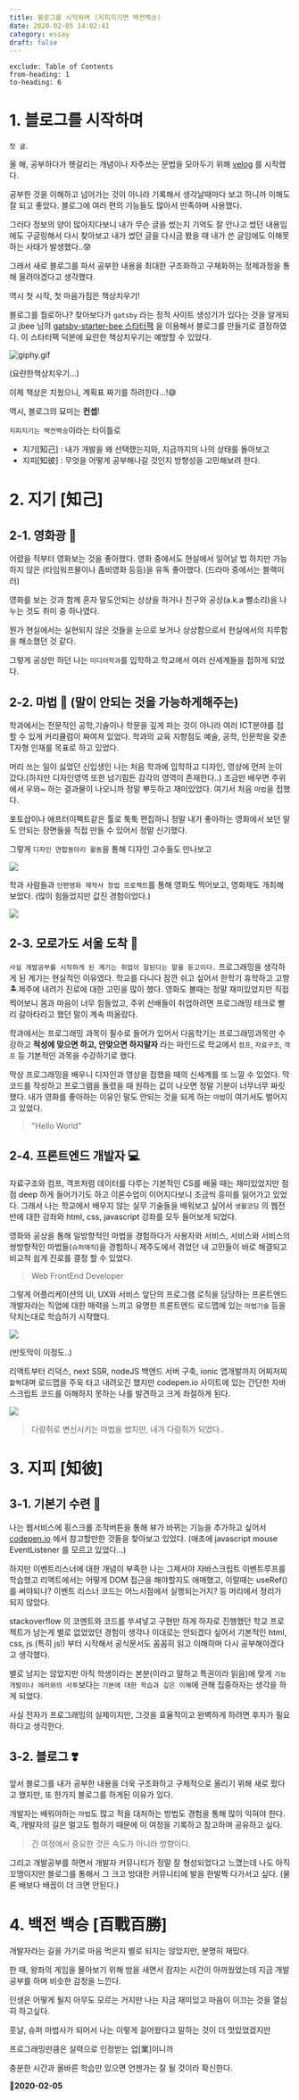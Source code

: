 ```yaml
---
title: 블로그를 시작하며 (지피지기면 백전백승)
date: 2020-02-05 14:02:41
category: essay
draft: false
---
```


```toc
exclude: Table of Contents
from-heading: 1
to-heading: 6
```

# 1. 블로그를 시작하며

`첫 글`.

올 해, 공부하다가 헷갈리는 개념이나 자주쓰는 문법을 모아두기 위해 [velog](https://velog.io/@kimtaeeeny) 를 시작했다.

공부한 것을 이해하고 넘어가는 것이 아니라 기록해서 생각날때마다 보고 하니까 이해도 잘 되고 좋았다. 블로그에 여러 편의 기능들도 많아서 만족하며 사용했다.

그러다 정보의 양이 많아지다보니 내가 무슨 글을 썼는지 기억도 잘 안나고 썼던 내용임에도 구글링해서 다시 찾아보고 내가 썼던 글을 다시금 봤을 때 내가 쓴 글임에도 이해못하는 사태가 발생했다..:cold_sweat:

그래서 새로 블로그를 파서 공부한 내용을 최대한 구조화하고 구체화하는 정제과정을 통해 올려야겠다고 생각했다.

역시 첫 시작, 첫 마음가짐은 책상치우기!

블로그를 뭘로하나? 찾아보다가 `gatsby` 라는 정적 사이트 생성기가 있다는 것을 알게되고 jbee 님의 [gatsby-starter-bee 스타터팩](https://github.com/JaeYeopHan/gatsby-starter-bee) 을 이용해서 블로그를 만들기로 결정하였다. 이 스타터팩 덕분에 요란한 책상치우기는 예방할 수 있었다.

![giphy.gif](https://images.velog.io/post-images/kimtaeeeny/5bf52570-0b3b-11ea-a24a-5f4ee8031413/giphy.gif)

(요란한책상치우기...)

이제 책상은 치웠으니, 계획표 짜기를 하려한다...!:sweat_smile:

역시, 블로그의 묘미는 **컨셉**!

`지피지기는 백전백승`이라는 타이틀로

- 지기[知己] : 내가 개발을 왜 선택했는지와, 지금까지의 나의 상태를 돌아보고
- 지피[知彼] : 무엇을 어떻게 공부해나갈 것인지 방향성을 고민해보려 한다.

# 2. 지기 [知己]

## 2-1. 영화광 :movie_camera:

어렸을 적부터 영화보는 것을 좋아했다. 영화 중에서도 현실에서 일어날 법 하지만 가능하지 않은 (타임워프물이나 좀비영화 등등)을 유독 좋아했다. (드라마 중에서는 블랙미러)

영화를 보는 것과 함께 혼자 말도안되는 상상을 하거나 친구와 공상(a.k.a 뻘소리)을 나누는 것도 취미 중 하나였다.

뭔가 현실에서는 실현되지 않은 것들을 눈으로 보거나 상상함으로서 현실에서의 지루함을 해소했던 것 같다.

그렇게 공상만 하던 나는 `미디어학과`를 입학하고 학교에서 여러 신세계들을 접하게 되었다.

## 2-2. 마법 🔮 (말이 안되는 것을 가능하게해주는)

학과에서는 전문적인 공학,기술이나 학문을 깊게 파는 것이 아니라 여러 ICT분야를 접할 수 있게 커리큘럼이 짜여져 있었다. 학과의 교육 지향점도 예술, 공학, 인문학을 갖춘 T자형 인재를 목표로 하고 있었다.

머리 쓰는 일이 싫었던 신입생인 나는 처음 학과에 입학하고 디자인, 영상에 먼저 눈이 갔다.(하지만 디자인영역 또한 넘기힘든 감각의 영역이 존재한다..) 조금만 배우면 주위에서 우와~ 하는 결과물이 나오니까 정말 뿌듯하고 재미있었다. 여기서 처음 `마법`을 접했다.

포토샵이나 애프터이펙트같은 툴로 툭툭 편집하니 정말 내가 좋아하는 영화에서 보던 말도 안되는 장면들을 직접 만들 수 있어서 정말 신기했다.

그렇게 `디자인 연합동아리 활동`을 통해 디자인 고수들도 만나보고

![](./images/linkthon.jpg)

학과 사람들과 `단편영화 제작사 창업 프로젝트`를 통해 영화도 찍어보고, 영화제도 개최해보았다. (많이 힘들었지만 값진 경험이었다.)

![](./images/off.jpg)

## 2-3. 모로가도 서울 도착 :blue_car:

`사실 개발공부를 시작하게 된 계기는 취업이 잘된다는 말을 듣고이다.` 프로그래밍을 생각하게 된 계기는 현실적인 이유였다. 학교를 다니다 잠깐 쉬고 싶어서 한학기 휴학하고 고향 🏝제주에 내려가 진로에 대한 고민을 많이 했다. 영화도 볼때는 정말 재미있었지만 직접 찍어보니 몸과 마음이 너무 힘들었고, 주위 선배들이 취업하려면 프로그래밍 테크로 빨리 갈아타라고 했던 말이 계속 떠올랐다.

학과에서는 프로그래밍 과목이 필수로 들어가 있어서 다음학기는 프로그래밍과목만 수강하고 **적성에 맞으면 하고, 안맞으면 하지말자** 라는 마인드로 학교에서 `컴프`, `자료구조`, `객프` 등 기본적인 과목을 수강하기로 했다.

막상 프로그래밍을 배우니 디자인과 영상을 접했을 때의 신세계를 또 느낄 수 있었다. 막 코드를 작성하고 프로그램을 돌렸을 때 원하는 값이 나오면 정말 기분이 너무너무 짜릿했다. 내가 영화를 좋아하는 이유인 말도 안되는 것을 되게 하는 `마법`이 여기서도 벌어지고 있었다.

> "Hello World"

## 2-4. 프론트엔드 개발자 :computer:

자료구조와 컴프, 객프처럼 데이터를 다루는 기본적인 CS를 배울 때는 재미있었지만 점점 deep 하게 들어가기도 하고 이론수업이 이어지다보니 조금씩 흥미를 잃어가고 있었다. 그래서 나는 학교에서 배우지 않는 실무 기술들을 배워보고 싶어서 `생활코딩` 의 웹전반에 대한 강좌와 html, css, javascript 강좌를 모두 들어보게 되었다.

영화와 공상을 통해 일방향적인 마법을 경험하다가 사용자와 서비스, 서비스와 서비스의 쌍방향적인 마법들(`슈퍼매직`)을 경험하니 제주도에서 겪었던 내 고민들이 바로 해결되고 비교적 쉽게 진로를 결정 할 수 있었다.

> Web FrontEnd Developer

그렇게 어플리케이션의 UI, UX와 서비스 앞단의 프로그램 로직을 담당하는 프론트엔드 개발자라는 직업에 대한 매력을 느끼고 유명한 프론트엔드 로드맵에 있는 `마법기술` 등을 닥치는대로 학습하기 시작했다.

![](./images/frontend.png)

(반토막이 이정도..)

리액트부터 리덕스, next SSR, nodeJS 백엔드 서버 구축, ionic 앱개발까지 어찌저찌 `핥짝`대며 로드맵을 주욱 타고 내려오긴 했지만 codepen.io 사이트에 있는 간단한 자바스크립트 코드를 이해하지 못하는 나를 발견하고 크게 좌절하게 된다.

![](./images/hal.jpg)

> 다람쥐로 변신시키는 마법을 썼지만, 내가 다람쥐가 되었다..

# 3. 지피 [知彼]

## 3-1. 기본기 수련 :punch:

나는 웹서비스에 횡스크롤 조작버튼을 통해 뷰가 바뀌는 기능을 추가하고 싶어서 [codepen.io](https://codepen.io/) 에서 참고할만한 것들을 찾아보고 있었다. (애초에 javascript mouse EventListener 를 모르고 있었다...)

하지만 이벤트리스너에 대한 개념이 부족한 나는 그제서야 자바스크립트 이벤트루프를 학습했고 리액트에서는 어떻게 DOM 접근을 해야할지도 애매했고, 이럴때는 useRef()를 써야되나? 이벤트 리스너 코드는 어느시점에서 실행되는거지? 등 머리에서 정리가 되지 않았다.

stackoverflow 의 코멘트와 코드를 쑤셔넣고 구현만 하게 하자로 진행했던 학교 프로젝트가 남는게 별로 없었었던 경험이 생각나 이대로는 안되겠다 싶어서 기본적인 html, css, js (특히 js!) 부터 시작해서 공식문서도 꼼꼼히 읽고 이해하며 다시 공부해야겠다고 생각했다.

별로 남지는 않았지만 아직 학생이라는 본분(이라고 말하고 특권이라 읽음)에 맞게 `기능 개발이나 에러와의 사투`보다는 `기본에 대한 학습과 깊은 이해`에 관해 집중하자는 생각을 하게 되었다.

사실 전자가 프로그래밍의 실제이지만, 그것을 효율적이고 완벽하게 하려면 후자가 필요하다고 생각한다.

## 3-2. 블로그 ❣️

앞서 블로그를 내가 공부한 내용을 더욱 구조화하고 구체적으로 올리기 위해 새로 팠다고 했지만, 또 한가지 블로그를 하게된 이유가 있다.

개발자는 배워야하는 `마법`도 많고 적을 대처하는 방법도 경험을 통해 많이 익혀야 한다. 즉, 개발자의 길은 멀고도 험하기 때문에 이 여정을 기록하고 참고하며 공유하고 싶다.

> 긴 여정에서 중요한 것은 속도가 아니라 방향이다.

그리고 개발공부를 하면서 개발자 커뮤니티가 정말 잘 형성되었다고 느꼈는데 나도 아직 꼬맹이지만 블로그를 통해서 그 크고 방대한 커뮤니티에 발을 한발짝 다가서고 싶다. (물론 배보다 배꼽이 더 크면 안된다.)

# 4. 백전 백승 [百戰百勝]

개발자라는 길을 가기로 마음 먹은지 별로 되지는 않았지만, 분명히 재밌다.

한 때, 왕좌의 게임을 몰아보기 위해 밤을 새면서 잠자는 시간이 아까웠었는데 지금 개발공부를 하며 비슷한 감정을 느낀다.

인생은 어떻게 될지 아무도 모르는 거지만 나는 지금 재미있고 마음이 이끄는 것을 열심히 하고싶다.

훗날, 슈퍼 마법사가 되어서 나는 이렇게 걸어왔다고 말하는 것이 더 멋있었겠지만

프로그래밍만큼은 실력으로 인정받는 업[業]이니까

충분한 시간과 올바른 학습만 있으면 언젠가는 잘 될 것이라 확신한다.

:tada:**2020-02-05**
